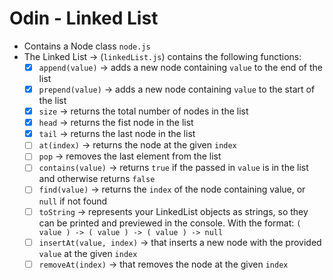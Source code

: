 # Odin - Linked List

- Contains a Node class `node.js`
- The Linked List -> (`linkedList.js`) contains the following functions:
  - [x] `append(value)` -> adds a new node containing `value` to the end of the list
  - [x] `prepend(value)` -> adds a new node containing `value` to the start of the list
  - [x] `size` -> returns the total number of nodes in the list
  - [x] `head` -> returns the fist node in the list
  - [x] `tail` -> returns the last node in the list
  - [ ] `at(index)` -> returns the node at the given `index`
  - [ ] `pop` -> removes the last element from the list
  - [ ] `contains(value)` -> returns `true` if the passed in `value` is in the list and otherwise returns `false`
  - [ ] `find(value)` -> returns the `index` of the node containing value, or `null` if not found
  - [ ] `toString` -> represents your LinkedList objects as strings, so they can be printed and previewed in the console. With the format: `( value ) -> ( value ) -> ( value ) -> null`
  - [ ] `insertAt(value, index)` -> that inserts a new node with the provided `value` at the given `index`
  - [ ] `removeAt(index)` -> that removes the node at the given `index`